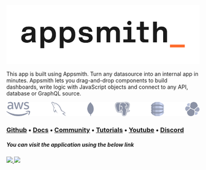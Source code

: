 ![](https://raw.githubusercontent.com/appsmithorg/appsmith/release/static/appsmith_logo_primary.png)

This app is built using Appsmith. Turn any datasource into an internal app in minutes. Appsmith lets you drag-and-drop components to build dashboards, write logic with JavaScript objects and connect to any API, database or GraphQL source.

![](https://raw.githubusercontent.com/appsmithorg/appsmith/release/static/images/integrations.png)

### [Github](https://github.com/appsmithorg/appsmith) • [Docs](https://docs.appsmith.com/?utm_source=github&utm_medium=social&utm_content=appsmith_docs&utm_campaign=null&utm_term=appsmith_docs) • [Community](https://community.appsmith.com/) • [Tutorials](https://github.com/appsmithorg/appsmith/tree/update/readme#tutorials) • [Youtube](https://www.youtube.com/appsmith) • [Discord](https://discord.gg/rBTTVJp)

##### You can visit the application using the below link

###### [![](https://assets.appsmith.com/git-sync/Buttons.svg) ](https://appsmith-git-fix-13642-get-appsmith.vercel.app/applications/62b00b7c78c5ed4cdfd8e148/pages/62b00b7c78c5ed4cdfd8e14b) [![](https://assets.appsmith.com/git-sync/Buttons2.svg)](https://appsmith-git-fix-13642-get-appsmith.vercel.app/applications/62b00b7c78c5ed4cdfd8e148/pages/62b00b7c78c5ed4cdfd8e14b/edit)
